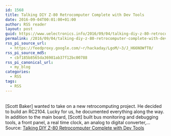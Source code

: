 ```yaml
---
id: 1568
title: Talking DIY Z-80 Retrocomputer Complete with Dev Tools
date: 2016-09-04T00:01:00+01:00
author: RSS reader
layout: post
guid: https://www.uelectronics.info/2016/09/04/talking-diy-z-80-retrocomputer-complete-with-dev-tools/
permalink: /2016/09/04/talking-diy-z-80-retrocomputer-complete-with-dev-tools/
rss_pi_source_url:
  - https://feedproxy.google.com/~r/hackaday/LgoM/~3/J_H66NOWfT0/
rss_pi_source_md5:
  - cbf185b8565da36981ab37f12bc00788
rss_pi_canonical_url:
  - my_blog
categories:
  - RSS
tags:
  - RSS
---
```

&#013;  
[Scott Baker] wanted to take on a new retrocomputing project. He decided to build an RC2104. Lucky for us, he documented everything along the way. In addition to the main board, [Scott] built bus monitoring and debugging tools, a front panel, a real time clock, an analog to digital converter,…&#013;  
Source: <a href="https://feedproxy.google.com/~r/hackaday/LgoM/~3/J_H66NOWfT0/" target="_blank">Talking DIY Z-80 Retrocomputer Complete with Dev Tools</a>
